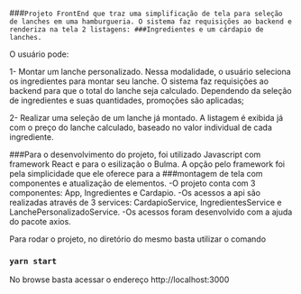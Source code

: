 ###`Projeto FrontEnd que traz uma simplificação de tela para seleção de lanches em uma hamburgueria. O sistema faz requisições ao backend e renderiza na tela 2 listagens: ###Ingredientes e um cárdapio de lanches.`

O usuário pode: 

1- Montar um lanche personalizado. Nessa modalidade, o usuário seleciona os ingredientes para montar seu lanche. O sistema faz requisições ao backend para que o total do lanche seja calculado. Dependendo da seleção de ingredientes e suas quantidades, promoções são aplicadas;

2- Realizar uma seleção de um lanche já montado. A listagem é exibida já com o preço do lanche calculado, baseado no valor individual de cada ingrediente.

###Para o desenvolvimento do projeto, foi utilizado Javascript com framework React e para o esilização o Bulma. A opção pelo framework foi pela simplicidade que ele oferece para a ###montagem de tela com componentes e atualização de elementos.
  -O projeto conta com 3 componentes: App, Ingredientes e Cardapio.
  -Os acessos a api são realizadas através de 3 services: CardapioService, IngredientesService e LanchePersonalizadoService.
  -Os acessos foram desenvolvido com a ajuda do pacote axios.

Para rodar o projeto, no diretório do mesmo basta utilizar o comando 
### `yarn start`

No browse basta acessar o endereço http://localhost:3000

